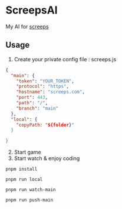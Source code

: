 # ScreepsAI

My AI for [screeps](http://screeps.com)

## Usage

1. Create your private config file : screeps.js

```json
{
  "main": {
    "token": "YOUR_TOKEN",
    "protocol": "https",
    "hostname": "screeps.com",
    "port": 443,
    "path": "/",
    "branch": "main"
  },
  "local": {
    "copyPath: "${folder}"
  }

}

```

2. Start game
3. Start watch & enjoy coding

```shell
pnpm install

pnpm run local

pnpm run watch-main

pnpm run push-main
```
